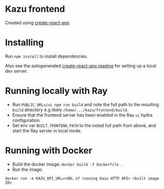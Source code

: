 # Kazu frontend

Created using [create-react-app](https://github.com/facebook/create-react-app)

# Installing
Run `npm install` to install dependencies.

Also see the autogenerated [create-react-app readme](CRA_README.md) for setting up a local
dev server.

# Running locally with Ray
- Run `PUBLIC_URL=/ui npm run build` and note the full path to the resulting `build` directory e.g likely `/home/.../kazu/frontend/build`.
- Ensure that the frontend server has been enabled in the Ray `ui` hydra configuration.
- Set env var `BUILT_FRONTEND_PATH` to the noted full path from above, and start the Ray server in local mode.


# Running with Docker
- Build the docker image: `docker build -f Dockerfile .`
- Run the image:
```shell
docker run -e KAZU_API_URL=<URL of running Kazu HTTP API> <built image ID>
```
